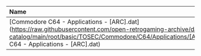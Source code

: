 |Name|Size|
|:---|---:|
|[Commodore C64 - Applications - [ARC].dat](https://raw.githubusercontent.com/open-retrogaming-archive/dat-catalog/main/root/basic/TOSEC/Commodore/C64/Applications/[ARC]/Commodore C64 - Applications - [ARC].dat)|7518|
